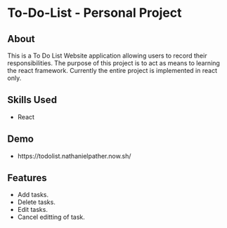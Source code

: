 <h1>To-Do-List - Personal Project</h1>

<h2>About</h2>
This is a To Do List Website application allowing users to record their responsibilities. The purpose of this project is to act as means to learning the react framework. Currently the entire project is implemented in react only.

<h2>Skills Used</h2>
<ul>
  <li>React</li>
</ul>

<h2>Demo</h2>
<ul>
  <li>https://todolist.nathanielpather.now.sh/</li>
</ul>

<h2>Features</h2>
<ul>
  <li>Add tasks.</li>
  <li>Delete tasks.</li>
  <li>Edit tasks.</li>
  <li>Cancel editting of task.</li>
</ul>
